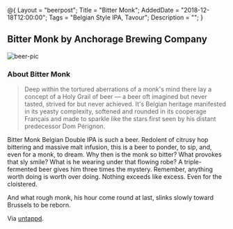 @{ 
 Layout = "beerpost"; 
 Title = "Bitter Monk"; 
 AddedDate = "2018-12-18T12:00:00"; 
 Tags = "Belgian Style IPA, Tavour"; 
 Description = ""; 
 } 
 

## Bitter Monk by Anchorage Brewing Company

![beer-pic]

### About Bitter Monk

> Deep within the tortured aberrations of a monk's mind there lay a concept of a Holy Grail of beer — a beer oft imagined but never tasted, strived for but never achieved. It's Belgian heritage manifested in its yeasty complexity, softened and rounded in its cooperage Français and made to sparkle like the stars first seen by his distant predecessor Dom Pérignon.

Bitter Monk Belgian Double IPA is such a beer. Redolent of citrusy hop bittering and massive malt infusion, this is a beer to ponder, to sip, and, even for a monk, to dream. Why then is the monk so bitter? What provokes that sly smile? What is he wearing under that flowing robe? A triple-fermented beer gives him three times the mystery. Remember, anything worth doing is worth over doing. Nothing exceeds like excess. Even for the cloistered.

And what rough monk, his hour come round at last, slinks slowly toward Brussels to be reborn.

Via [untappd][untappd-url].

[untappd-url]: <https://untappd.com/b/anchorage-brewing-company-bitter-monk/75618>
[beer-pic]: https://jasonpowley.com/assets/img/2018-12-18-bitter-monk.jpeg "Bitter Monk by Anchorage Brewing Company"
